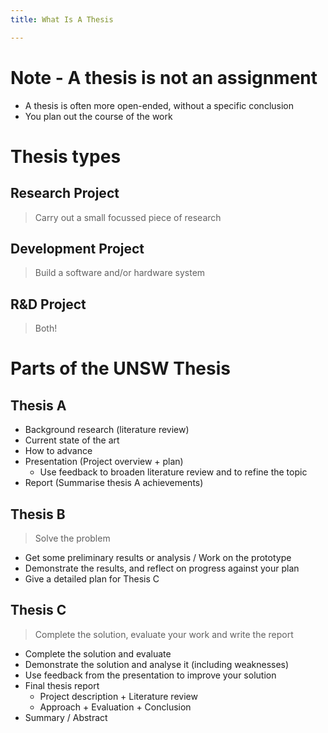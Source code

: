 ```yaml
---
title: What Is A Thesis

---
```

# Note - A thesis is **not** an assignment

* A thesis is often more open-ended, without a specific conclusion
* You plan out the course of the work

# Thesis types

## Research Project

> Carry out a small focussed piece of research

## Development Project

> Build a software and/or hardware system

## R&D Project

> Both!

# Parts of the UNSW Thesis

## Thesis A

* Background research (literature review)
* Current state of the art
* How to advance
* Presentation (Project overview + plan)
  * Use feedback to broaden literature review and to refine the topic
* Report (Summarise thesis A achievements)

## Thesis B

> Solve the problem

* Get some preliminary results or analysis / Work on the prototype
* Demonstrate the results, and reflect on progress against your plan
* Give a detailed plan for Thesis C

## Thesis C

> Complete the solution, evaluate your work and write the report

* Complete the solution and evaluate
* Demonstrate the solution and analyse it (including weaknesses)
* Use feedback from the presentation to improve your solution
* Final thesis report
  * Project description + Literature review
  * Approach + Evaluation + Conclusion
* Summary / Abstract